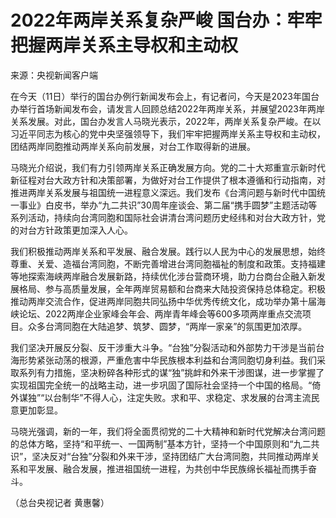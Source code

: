 # 2022年两岸关系复杂严峻 国台办：牢牢把握两岸关系主导权和主动权

来源：央视新闻客户端

在今天（11日）举行的国台办例行新闻发布会上，有记者问，今天是2023年国台办举行首场新闻发布会，请发言人回顾总结2022年两岸关系，并展望2023年两岸关系发展。对此，国台办发言人马晓光表示，2022年，两岸关系复杂严峻。在以习近平同志为核心的党中央坚强领导下，我们牢牢把握两岸关系主导权和主动权，团结两岸同胞推动两岸关系向前发展，对台工作取得新的进展。

马晓光介绍说，我们有力引领两岸关系正确发展方向。党的二十大郑重宣示新时代新征程对台大政方针和决策部署，为做好对台工作提供了根本遵循和行动指南，对推进两岸关系发展与祖国统一进程意义深远。我们发布《台湾问题与新时代中国统一事业》白皮书，举办“九二共识”30周年座谈会、第二届“携手圆梦”主题活动等系列活动，持续向台湾同胞和国际社会讲清台湾问题历史经纬和对台大政方针，党的对台方针政策更加深入人心。

我们积极推动两岸关系和平发展、融合发展。践行以人民为中心的发展思想，始终尊重、关爱、造福台湾同胞，不断完善增进台湾同胞福祉的制度和政策。支持福建等地探索海峡两岸融合发展新路，持续优化涉台营商环境，助力台商台企融入新发展格局、参与高质量发展，全年两岸贸易额和台商来大陆投资保持总体稳定。积极推动两岸交流合作，促进两岸同胞共同弘扬中华优秀传统文化，成功举办第十届海峡论坛、2022两岸企业家峰会年会、两岸青年峰会等600多项两岸重点交流项目。众多台湾同胞在大陆追梦、筑梦、圆梦，“两岸一家亲”的氛围更加浓厚。

我们坚决开展反分裂、反干涉重大斗争。“台独”分裂活动和外部势力干涉是当前台海形势紧张动荡的根源，严重危害中华民族根本利益和台湾同胞切身利益。我们采取系列有力措施，坚决粉碎各种形式的谋“独”挑衅和外来干涉图谋，进一步掌握了实现祖国完全统一的战略主动，进一步巩固了国际社会坚持一个中国的格局。“倚外谋独”“以台制华”不得人心，注定失败。求和平、求稳定、求发展的台湾主流民意更加彰显。

马晓光强调，新的一年，我们将全面贯彻党的二十大精神和新时代党解决台湾问题的总体方略，坚持“和平统一、一国两制”基本方针，坚持一个中国原则和“九二共识”，坚决反对“台独”分裂和外来干涉，坚持团结广大台湾同胞，共同推动两岸关系和平发展、融合发展，推进祖国统一进程，为共创中华民族绵长福祉而携手奋斗。

（总台央视记者 黄惠馨）

